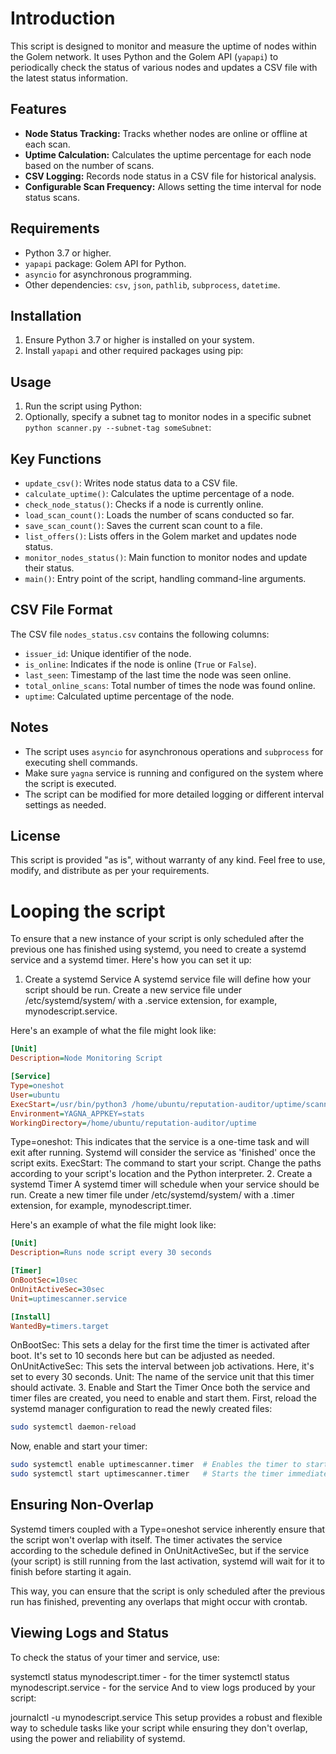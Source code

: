 # Introduction

This script is designed to monitor and measure the uptime of nodes within the Golem network. It uses Python and the Golem API (`yapapi`) to periodically check the status of various nodes and updates a CSV file with the latest status information.

## Features

-   **Node Status Tracking:** Tracks whether nodes are online or offline at each scan.
-   **Uptime Calculation:** Calculates the uptime percentage for each node based on the number of scans.
-   **CSV Logging:** Records node status in a CSV file for historical analysis.
-   **Configurable Scan Frequency:** Allows setting the time interval for node status scans.

## Requirements

-   Python 3.7 or higher.
-   `yapapi` package: Golem API for Python.
-   `asyncio` for asynchronous programming.
-   Other dependencies: `csv`, `json`, `pathlib`, `subprocess`, `datetime`.

## Installation

1. Ensure Python 3.7 or higher is installed on your system.
2. Install `yapapi` and other required packages using pip:

## Usage

1. Run the script using Python:
2. Optionally, specify a subnet tag to monitor nodes in a specific subnet `python scanner.py --subnet-tag someSubnet`:

## Key Functions

-   `update_csv()`: Writes node status data to a CSV file.
-   `calculate_uptime()`: Calculates the uptime percentage of a node.
-   `check_node_status()`: Checks if a node is currently online.
-   `load_scan_count()`: Loads the number of scans conducted so far.
-   `save_scan_count()`: Saves the current scan count to a file.
-   `list_offers()`: Lists offers in the Golem market and updates node status.
-   `monitor_nodes_status()`: Main function to monitor nodes and update their status.
-   `main()`: Entry point of the script, handling command-line arguments.

## CSV File Format

The CSV file `nodes_status.csv` contains the following columns:

-   `issuer_id`: Unique identifier of the node.
-   `is_online`: Indicates if the node is online (`True` or `False`).
-   `last_seen`: Timestamp of the last time the node was seen online.
-   `total_online_scans`: Total number of times the node was found online.
-   `uptime`: Calculated uptime percentage of the node.

## Notes

-   The script uses `asyncio` for asynchronous operations and `subprocess` for executing shell commands.
-   Make sure `yagna` service is running and configured on the system where the script is executed.
-   The script can be modified for more detailed logging or different interval settings as needed.

## License

This script is provided "as is", without warranty of any kind. Feel free to use, modify, and distribute as per your requirements.

# Looping the script

To ensure that a new instance of your script is only scheduled after the previous one has finished using systemd, you need to create a systemd service and a systemd timer. Here's how you can set it up:

1. Create a systemd Service
   A systemd service file will define how your script should be run. Create a new service file under /etc/systemd/system/ with a .service extension, for example, mynodescript.service.

Here's an example of what the file might look like:

```ini
[Unit]
Description=Node Monitoring Script

[Service]
Type=oneshot
User=ubuntu
ExecStart=/usr/bin/python3 /home/ubuntu/reputation-auditor/uptime/scanner.py
Environment=YAGNA_APPKEY=stats
WorkingDirectory=/home/ubuntu/reputation-auditor/uptime
```

Type=oneshot: This indicates that the service is a one-time task and will exit after running. Systemd will consider the service as 'finished' once the script exits.
ExecStart: The command to start your script. Change the paths according to your script's location and the Python interpreter. 2. Create a systemd Timer
A systemd timer will schedule when your service should be run. Create a new timer file under /etc/systemd/system/ with a .timer extension, for example, mynodescript.timer.

Here's an example of what the file might look like:

```ini
[Unit]
Description=Runs node script every 30 seconds

[Timer]
OnBootSec=10sec
OnUnitActiveSec=30sec
Unit=uptimescanner.service

[Install]
WantedBy=timers.target
```

OnBootSec: This sets a delay for the first time the timer is activated after boot. It's set to 10 seconds here but can be adjusted as needed.
OnUnitActiveSec: This sets the interval between job activations. Here, it's set to every 30 seconds.
Unit: The name of the service unit that this timer should activate. 3. Enable and Start the Timer
Once both the service and timer files are created, you need to enable and start them. First, reload the systemd manager configuration to read the newly created files:

```bash
sudo systemctl daemon-reload

```

Now, enable and start your timer:

```bash
sudo systemctl enable uptimescanner.timer  # Enables the timer to start on boot
sudo systemctl start uptimescanner.timer   # Starts the timer immediately
```

## Ensuring Non-Overlap

Systemd timers coupled with a Type=oneshot service inherently ensure that the script won't overlap with itself. The timer activates the service according to the schedule defined in OnUnitActiveSec, but if the service (your script) is still running from the last activation, systemd will wait for it to finish before starting it again.

This way, you can ensure that the script is only scheduled after the previous run has finished, preventing any overlaps that might occur with crontab.

## Viewing Logs and Status

To check the status of your timer and service, use:

systemctl status mynodescript.timer - for the timer
systemctl status mynodescript.service - for the service
And to view logs produced by your script:

journalctl -u mynodescript.service
This setup provides a robust and flexible way to schedule tasks like your script while ensuring they don't overlap, using the power and reliability of systemd.

